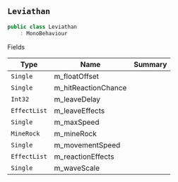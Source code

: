 ## `Leviathan`

```csharp
public class Leviathan
    : MonoBehaviour

```

Fields

| Type | Name | Summary | 
| --- | --- | --- | 
| `Single` | m_floatOffset |  | 
| `Single` | m_hitReactionChance |  | 
| `Int32` | m_leaveDelay |  | 
| `EffectList` | m_leaveEffects |  | 
| `Single` | m_maxSpeed |  | 
| `MineRock` | m_mineRock |  | 
| `Single` | m_movementSpeed |  | 
| `EffectList` | m_reactionEffects |  | 
| `Single` | m_waveScale |  | 



